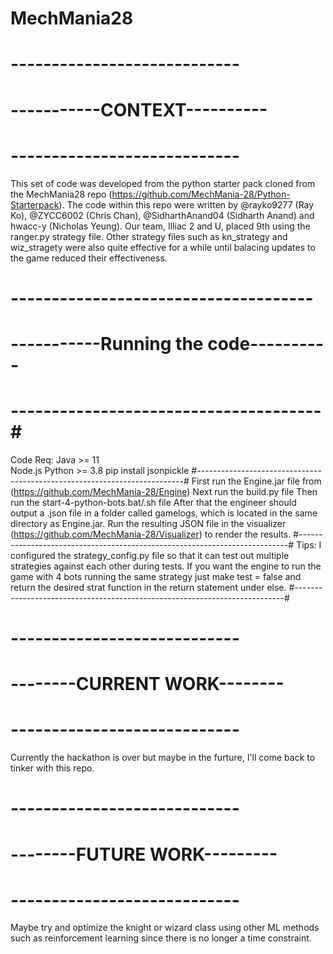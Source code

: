 # MechMania28
# ---------------------------- #
# -----------CONTEXT---------- #
# ---------------------------- #

This set of code was developed from the python starter pack cloned from the MechMania28 repo (https://github.com/MechMania-28/Python-Starterpack). The code within this repo were written by @rayko9277 (Ray Ko), @ZYCC6002 (Chris Chan), @SidharthAnand04 (Sidharth Anand) and hwacc-y (Nicholas Yeung). Our team, Illiac 2 and U, placed 9th using the ranger.py strategy file. Other strategy files such as kn_strategy and wiz_stragety were also quite effective for a while until balacing updates to the game reduced their effectiveness. 

# ------------------------------------- #
# -----------Running the code---------- #
# --------------------------------------#

Code Req:
Java >= 11  
Node.js
Python >= 3.8
pip install jsonpickle
#--------------------------------------------------------------------------#
First run the Engine.jar file from (https://github.com/MechMania-28/Engine)
Next run the build.py file 
Then run the start-4-python-bots.bat/.sh file
After that the engineer should output a .json file in a folder called gamelogs, which is located in the same directory as Engine.jar.
Run the resulting JSON file in the visualizer (https://github.com/MechMania-28/Visualizer) to render the results.
#---------------------------------------------------------------------------#
Tips:
I configured the strategy_config.py file so that it can test out multiple strategies against each other during tests. If you want the engine to run the game with 4 bots running the same strategy just make test = false and return the desired strat function in the return statement under else.
#---------------------------------------------------------------------------#

# ---------------------------- #
# --------CURRENT WORK-------- #
# ---------------------------- #
Currently the hackathon is over but maybe in the furture, I'll come back to tinker with this repo.

# ---------------------------- #
# --------FUTURE WORK--------- #
# ---------------------------- #
Maybe try and optimize the knight or wizard class using other ML methods such as reinforcement learning since there is no longer a time constraint.